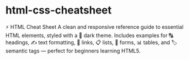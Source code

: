 # html-css-cheatsheet
⚡ HTML Cheat Sheet A clean and responsive reference guide to essential HTML elements, styled with a 🌙 dark theme. Includes examples for 🔠 headings, ✍️ text formatting, 🔗 links, 📋 lists, 📝 forms, 📊 tables, and 🏷️ semantic tags — perfect for beginners learning HTML5.
